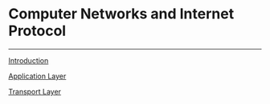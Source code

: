 # Computer Networks and Internet Protocol

---

[Introduction](Computer%20Networks%20and%20Internet%20Protocol%2016a8f5c6fc3948beb17a4c80e6fa9bbf/Introduction%201eedd9a178354733992fa060761351ff.md)

[Application Layer](Computer%20Networks%20and%20Internet%20Protocol%2016a8f5c6fc3948beb17a4c80e6fa9bbf/Application%20Layer%20b9b183a834eb43bebff4e1e5f4fdd6a3.md)

[Transport Layer](Computer%20Networks%20and%20Internet%20Protocol%2016a8f5c6fc3948beb17a4c80e6fa9bbf/Transport%20Layer%20fc984b7ba098451f89f10aae05e07fe2.md)